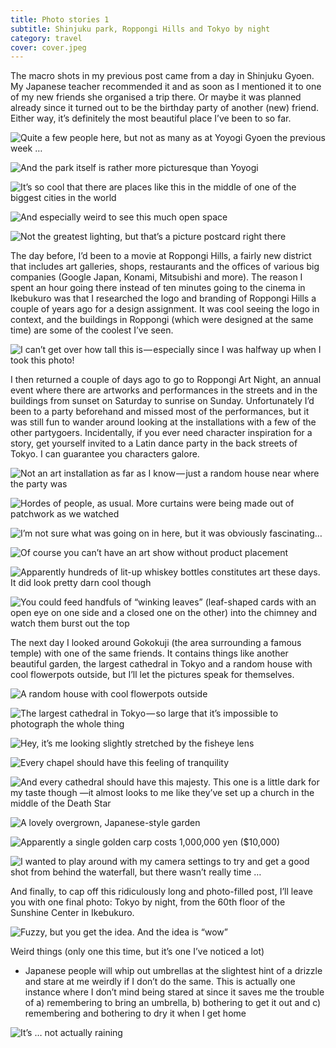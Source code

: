 ```yaml
---
title: Photo stories 1
subtitle: Shinjuku park, Roppongi Hills and Tokyo by night
category: travel
cover: cover.jpeg
---
```


The macro shots in my previous post came from a day in Shinjuku Gyoen. My Japanese teacher
recommended it and as soon as I mentioned it to one of my new friends she organised a trip there. Or
maybe it was planned already since it turned out to be the birthday party of another (new) friend.
Either way, it’s definitely the most beautiful place I’ve been to so far. 

![Quite a few people here, but not as many as at Yoyogi Gyoen the previous week …](1.jpeg)

![And the park itself is rather more picturesque than Yoyogi](2.jpeg)

![It’s so cool that there are places like this in the middle of one of the biggest cities in the world](3.jpeg)

![And especially weird to see this much open space](4.jpeg)

![Not the greatest lighting, but that’s a picture postcard right there](5.jpeg)

The day before, I’d been to a movie at Roppongi Hills, a fairly new district that includes art
galleries, shops, restaurants and the offices of various big companies (Google Japan, Konami,
Mitsubishi and more). The reason I spent an hour going there instead of ten minutes going to the
cinema in Ikebukuro was that I researched the logo and branding of Roppongi Hills a couple of years
ago for a design assignment. It was cool seeing the logo in context, and the buildings in Roppongi
(which were designed at the same time) are some of the coolest I’ve seen. 

![I can’t get over how tall this is — especially since I was halfway up when I took this photo!](6.jpeg)

I then returned a couple of days ago to go to Roppongi Art Night, an annual event where there are
artworks and performances in the streets and in the buildings from sunset on Saturday to sunrise on
Sunday. Unfortunately I’d been to a party beforehand and missed most of the performances, but it was
still fun to wander around looking at the installations with a few of the other partygoers.
Incidentally, if you ever need character inspiration for a story, get yourself invited to a Latin
dance party in the back streets of Tokyo. I can guarantee you characters galore. 

![Not an art installation as far as I know — just a random house near where the party was](7.jpeg)

![Hordes of people, as usual. More curtains were being made out of patchwork as we watched](8.jpeg)

![I’m not sure what was going on in here, but it was obviously fascinating…](9.jpeg)

![Of course you can’t have an art show without product placement](10.jpeg)

![Apparently hundreds of lit-up whiskey bottles constitutes art these days. It did look pretty darn cool though](11.jpeg)

![You could feed handfuls of “winking leaves” (leaf-shaped cards with an open eye on one side and a closed one on the other) into the chimney and watch them burst out the top](12.jpeg)

The next day I looked around Gokokuji (the area surrounding a famous temple) with one of the same
friends. It contains things like another beautiful garden, the largest cathedral in Tokyo and a
random house with cool flowerpots outside, but I’ll let the pictures speak for themselves. 

![A random house with cool flowerpots outside](13.jpeg)

![The largest cathedral in Tokyo — so large that it’s impossible to photograph the whole thing](14.jpeg)

![Hey, it’s me looking slightly stretched by the fisheye lens](15.jpeg)

![Every chapel should have this feeling of tranquility](16.jpeg)

![And every cathedral should have this majesty. This one is a little dark for my taste though —it almost looks to me like they’ve set up a church in the middle of the Death Star](17.jpeg)

![A lovely overgrown, Japanese-style garden](18.jpeg)

![Apparently a single golden carp costs 1,000,000 yen ($10,000)](19.jpeg)

![I wanted to play around with my camera settings to try and get a good shot from behind the waterfall, but there wasn’t really time …](20.jpeg)

And finally, to cap off this ridiculously long and photo-filled post, I’ll leave you with one final
photo: Tokyo by night, from the 60th floor of the Sunshine Center in Ikebukuro. 

![Fuzzy, but you get the idea. And the idea is “wow”](21.jpeg)

Weird things (only one this time, but it’s one I’ve noticed a lot) 

- Japanese people will whip out umbrellas at the slightest hint of a drizzle and stare at me weirdly
  if I don’t do the same. This is actually one instance where I don’t mind being stared at since it
  saves me the trouble of a) remembering to bring an umbrella, b) bothering to get it out and c)
  remembering and bothering to dry it when I get home 

![It’s … not actually raining](22.jpeg)
